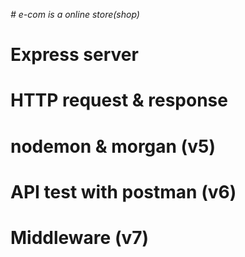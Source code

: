 *# e-com is a online store(shop)*

# Express server

# HTTP request & response

# nodemon & morgan (v5)

# API test with postman (v6)

# Middleware (v7)









